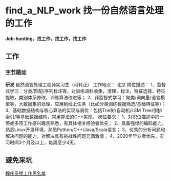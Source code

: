 # find_a_NLP_work 找一份自然语言处理的工作
**Job-hunting，找工作，找工作，找工作**

## 工作

### [字节跳动](https://job.bytedance.com/intern)

**研发**
自然语言处理工程师实习生（可转正）
工作地点： 北京
岗位描述：
1、监督式学习：分类/匹配/序列标注等，对训练语料收集，清理，标注，特征选择，特征提取，类别体系修改，训练算法改进等；
2、非监督式学习：聚类/词向量/语言模型等，大数据集的处理，应用到线上任务（比如分类训练数据筛选/基础特征等）；
3、基础数据结构与核心算法的实现与调优：包括Trie树/自动机/LSM Tree/倒排索引/等基础数据结构，常用算法的C++实现。
岗位要求：
1、对职位描述中的一项或多项工作感兴趣且熟悉，有具体相关经验者优先；
2、具备强悍的编码能力，熟悉Linux开发环境，熟悉Python/C++/Java/Scala语言；
3、优秀的分析问题和解决问题的能力，对解决具有挑战性问题充满激情；
4、2020年毕业者优先，实习时间3个月及以上，每周至少4天。


## 避免采坑

[程序员找工作黑名单](https://github.com/shengxinjing/programmer-job-blacklist)
